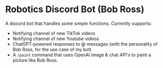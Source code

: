 # Robotics Discord Bot (Bob Ross)

A discord bot that handles some simple functions. Currently supports:
- Notifying channel of new TikTok videos
- Notifying channel of new Youtube videos
- ChatGPT-powered responses to @ messages (with the personality of Bob Ross, for the use case of my bot)
- A `/paint` command that uses OpenAI image & chat API's to paint a picture like Bob Ross.
